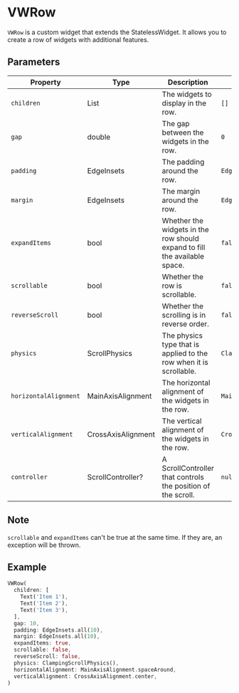# VWRow

`VWRow` is a custom widget that extends the StatelessWidget. It allows you to create a row of widgets with additional features.

## Parameters

| Property              | Type               | Description                                                               | Default                    |
|-----------------------|--------------------|---------------------------------------------------------------------------|----------------------------|
| `children`            | List<Widget>       | The widgets to display in the row.                                        | `[]`                       |
| `gap`                 | double             | The gap between the widgets in the row.                                   | `0`                        |
| `padding`             | EdgeInsets         | The padding around the row.                                               | `EdgeInsets.all(0)`        |
| `margin`              | EdgeInsets         | The margin around the row.                                                | `EdgeInsets.all(0)`        |
| `expandItems`         | bool               | Whether the widgets in the row should expand to fill the available space. | `false`                    |
| `scrollable`          | bool               | Whether the row is scrollable.                                            | `false`                    |
| `reverseScroll`       | bool               | Whether the scrolling is in reverse order.                                | `false`                    |
| `physics`             | ScrollPhysics      | The physics type that is applied to the row when it is scrollable.        | `ClampingScrollPhysics()`  |
| `horizontalAlignment` | MainAxisAlignment  | The horizontal alignment of the widgets in the row.                       | `MainAxisAlignment.start`  |
| `verticalAlignment`   | CrossAxisAlignment | The vertical alignment of the widgets in the row.                         | `CrossAxisAlignment.start` |
| `controller`          | ScrollController?  | A ScrollController that controls the position of the scroll.              | `null`                     |

## Note

`scrollable` and `expandItems` can't be true at the same time. If they are, an exception will be thrown.

## Example

```dart
VWRow(
  children: [
    Text('Item 1'),
    Text('Item 2'),
    Text('Item 3'),
  ],
  gap: 10,
  padding: EdgeInsets.all(10),
  margin: EdgeInsets.all(10),
  expandItems: true,
  scrollable: false,
  reverseScroll: false,
  physics: ClampingScrollPhysics(),
  horizontalAlignment: MainAxisAlignment.spaceAround,
  verticalAlignment: CrossAxisAlignment.center,
)
```